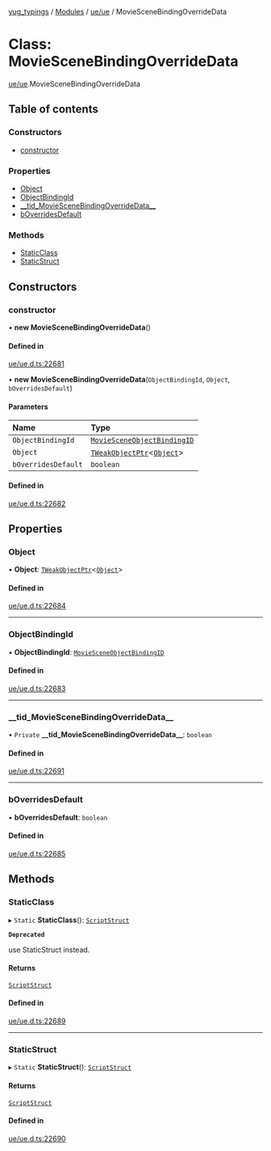 [yug_typings](../README.md) / [Modules](../modules.md) / [ue/ue](../modules/ue_ue.md) / MovieSceneBindingOverrideData

# Class: MovieSceneBindingOverrideData

[ue/ue](../modules/ue_ue.md).MovieSceneBindingOverrideData

## Table of contents

### Constructors

- [constructor](ue_ue.MovieSceneBindingOverrideData.md#constructor)

### Properties

- [Object](ue_ue.MovieSceneBindingOverrideData.md#object)
- [ObjectBindingId](ue_ue.MovieSceneBindingOverrideData.md#objectbindingid)
- [\_\_tid\_MovieSceneBindingOverrideData\_\_](ue_ue.MovieSceneBindingOverrideData.md#__tid_moviescenebindingoverridedata__)
- [bOverridesDefault](ue_ue.MovieSceneBindingOverrideData.md#boverridesdefault)

### Methods

- [StaticClass](ue_ue.MovieSceneBindingOverrideData.md#staticclass)
- [StaticStruct](ue_ue.MovieSceneBindingOverrideData.md#staticstruct)

## Constructors

### constructor

• **new MovieSceneBindingOverrideData**()

#### Defined in

[ue/ue.d.ts:22681](https://github.com/YugMetaverse/yug_typings/blob/25cad34/ue/ue.d.ts#L22681)

• **new MovieSceneBindingOverrideData**(`ObjectBindingId`, `Object`, `bOverridesDefault`)

#### Parameters

| Name | Type |
| :------ | :------ |
| `ObjectBindingId` | [`MovieSceneObjectBindingID`](ue_ue.MovieSceneObjectBindingID.md) |
| `Object` | [`TWeakObjectPtr`](../modules/ue_puerts.md#tweakobjectptr)<[`Object`](ue_ue.Object.md)\> |
| `bOverridesDefault` | `boolean` |

#### Defined in

[ue/ue.d.ts:22682](https://github.com/YugMetaverse/yug_typings/blob/25cad34/ue/ue.d.ts#L22682)

## Properties

### Object

• **Object**: [`TWeakObjectPtr`](../modules/ue_puerts.md#tweakobjectptr)<[`Object`](ue_ue.Object.md)\>

#### Defined in

[ue/ue.d.ts:22684](https://github.com/YugMetaverse/yug_typings/blob/25cad34/ue/ue.d.ts#L22684)

___

### ObjectBindingId

• **ObjectBindingId**: [`MovieSceneObjectBindingID`](ue_ue.MovieSceneObjectBindingID.md)

#### Defined in

[ue/ue.d.ts:22683](https://github.com/YugMetaverse/yug_typings/blob/25cad34/ue/ue.d.ts#L22683)

___

### \_\_tid\_MovieSceneBindingOverrideData\_\_

• `Private` **\_\_tid\_MovieSceneBindingOverrideData\_\_**: `boolean`

#### Defined in

[ue/ue.d.ts:22691](https://github.com/YugMetaverse/yug_typings/blob/25cad34/ue/ue.d.ts#L22691)

___

### bOverridesDefault

• **bOverridesDefault**: `boolean`

#### Defined in

[ue/ue.d.ts:22685](https://github.com/YugMetaverse/yug_typings/blob/25cad34/ue/ue.d.ts#L22685)

## Methods

### StaticClass

▸ `Static` **StaticClass**(): [`ScriptStruct`](ue_ue.ScriptStruct.md)

**`Deprecated`**

use StaticStruct instead.

#### Returns

[`ScriptStruct`](ue_ue.ScriptStruct.md)

#### Defined in

[ue/ue.d.ts:22689](https://github.com/YugMetaverse/yug_typings/blob/25cad34/ue/ue.d.ts#L22689)

___

### StaticStruct

▸ `Static` **StaticStruct**(): [`ScriptStruct`](ue_ue.ScriptStruct.md)

#### Returns

[`ScriptStruct`](ue_ue.ScriptStruct.md)

#### Defined in

[ue/ue.d.ts:22690](https://github.com/YugMetaverse/yug_typings/blob/25cad34/ue/ue.d.ts#L22690)
